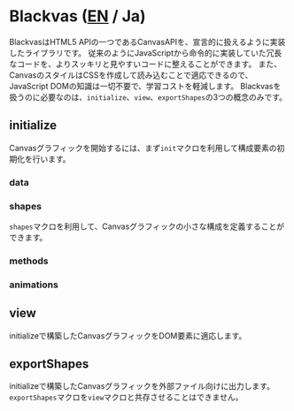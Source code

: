 # Blackvas ([EN](/README.md) / Ja)
BlackvasはHTML5 APIの一つであるCanvasAPIを、宣言的に扱えるように実装したライブラリです。
従来のようにJavaScriptから命令的に実装していた冗長なコードを、よりスッキリと見やすいコードに整えることができます。
また、CanvasのスタイルはCSSを作成して読み込むことで適応できるので、JavaScript DOMの知識は一切不要で、学習コストを軽減します。
Blackvasを扱うのに必要なのは、`initialize`、`view`、`exportShapes`の3つの概念のみです。

## initialize
Canvasグラフィックを開始するには、まず`init`マクロを利用して構成要素の初期化を行います。

### data

### shapes
`shapes`マクロを利用して、Canvasグラフィックの小さな構成を定義することができます。

### methods

### animations

## view
initializeで構築したCanvasグラフィックをDOM要素に適応します。

## exportShapes
initializeで構築したCanvasグラフィックを外部ファイル向けに出力します。`exportShapes`マクロを`view`マクロと共存させることはできません。
